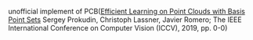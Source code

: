 unofficial implement of PCB([Efficient Learning on Point Clouds with Basis Point Sets](http://openaccess.thecvf.com/content_ICCVW_2019/html/CEFRL/Prokudin_Efficient_Learning_on_Point_Clouds_with_Basis_Point_Sets_ICCVW_2019_paper.html) Sergey Prokudin, Christoph Lassner, Javier Romero; The IEEE International Conference on Computer Vision (ICCV), 2019, pp. 0-0)

